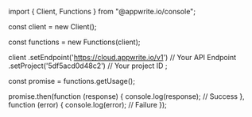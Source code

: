import { Client, Functions } from "@appwrite.io/console";

const client = new Client();

const functions = new Functions(client);

client
    .setEndpoint('https://cloud.appwrite.io/v1') // Your API Endpoint
    .setProject('5df5acd0d48c2') // Your project ID
;

const promise = functions.getUsage();

promise.then(function (response) {
    console.log(response); // Success
}, function (error) {
    console.log(error); // Failure
});